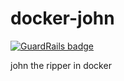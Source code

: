 docker-john
===========

[![GuardRails badge](https://badges.production.guardrails.io/moul/docker-john.svg)](https://www.guardrails.io)

john the ripper in docker
